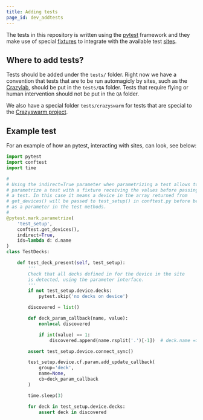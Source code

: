 ```yaml
---
title: Adding tests
page_id: dev_addtests
---
```


The tests in this repository is written using the [pytest](https://docs.pytest.org/en/7.0.x/) framework and they make use of special [fixtures](fixtures.md) to integrate with the available test [sites](sites.md).

## Where to add tests?

Tests should be added under the `tests/` folder. Right now we have a convention that tests that are to be run automagicly by sites, such as the [Crazylab](https://www.bitcraze.io/2021/08/the-beginnings-of-a-test-lab/), should be put in the `tests/QA` folder. Tests that require flying or human intervention should not be put in the `QA` folder.

We also have a special folder `tests/crazyswarm` for tests that are special to the [Crazyswarm project](https://crazyswarm.readthedocs.io/en/latest/).


## Example test
For an example of how an pytest, interacting with sites, can look, see below:

```python
import pytest
import conftest
import time

#
# Using the indirect=True parameter when parametrizing a test allows to
# parametrize a test with a fixture receiving the values before passing them to
# a test. In this case it means a device in the array returned from
# get_devices() will be passed to test_setup() in conftest.py before being used
# as a parameter in the test methods.
#
@pytest.mark.parametrize(
    'test_setup',
    conftest.get_devices(),
    indirect=True,
    ids=lambda d: d.name
)
class TestDecks:

    def test_deck_present(self, test_setup):
        '''
        Check that all decks defined in for the device in the site
        is detected, using the parameter interface.
        '''
        if not test_setup.device.decks:
            pytest.skip('no decks on device')

        discovered = list()

        def deck_param_callback(name, value):
            nonlocal discovered

            if int(value) == 1:
                discovered.append(name.rsplit('.')[-1])  # deck.name => name

        assert test_setup.device.connect_sync()

        test_setup.device.cf.param.add_update_callback(
            group='deck',
            name=None,
            cb=deck_param_callback
        )

        time.sleep(3)

        for deck in test_setup.device.decks:
            assert deck in discovered
```
